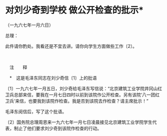 # 对刘少奇到学校 做公开检查的批示\*

（一九六七年一月六日）

总理：

此件请你酌处。我看还是不宜去讲。请你向学生方面做些工作〔2〕。

　　

　注　　释　

　\*　这是毛泽东同志在刘少奇信〔1〕上的批语

〔1〕一九六七年一月五日，刘少奇给毛泽东写信说：“北京建筑工业学院井冈山红卫兵总部来信，要我在一月七日四时以前到该院作公开检查。另有该院‘八一团红卫兵’来信，也要我到该院作检查。我是否到该院去作检查？请主席批示！”

毛泽东阅信后，写了这个批语。

〔2〕国务院总理周恩来一九六七年一月七日凌晨接见北京建筑工业学院学生代表，制止了他们要求刘少奇到该院作检查的行动。
